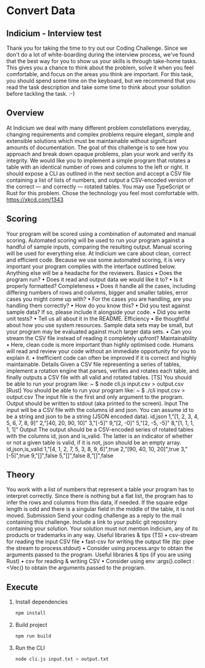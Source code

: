 # Convert Data

## Indicium - Interview test
Thank you for taking the time to try out our Coding Challenge.
Since we don't do a lot of white-boarding during the interview process, we've
found that the best way for you to show us your skills is through take-home
tasks. This gives you a chance to think about the problem, solve it when you
feel comfortable, and focus on the areas you think are important.
For this task, you should spend some time on the keyboard, but we
recommend that you read the task description and take some time to think
about your solution before tackling the task. :-)
## Overview
At Indicium we deal with many different problem constellations everyday,
changing requirements and complex problems require elegant, simple and
extensible solutions which must be maintainable without significant amounts
of documentation.
The goal of this challenge is to see how you approach and break down opaque
problems, plan your work and verify its integrity.
We would like you to implement a simple program that rotates a table with an
identical number of rows and columns to the left or right.
It should expose a CLI as outlined in the next section and accept a CSV file
containing a list of lists of numbers, and output a CSV-encoded version of the
correct — and correctly — rotated tables.
You may use TypeScript or Rust for this problem.
Chose the technology you feel most comfortable with.
https://xkcd.com/1343
## Scoring
Your program will be scored using a combination of automated and manual
scoring. Automated scoring will be used to run your program against a
handful of sample inputs, comparing the resulting output. Manual scoring will
be used for everything else. At Indicium we care about clean, correct and
efficient code.
Because we use some automated scoring, it is very important your program
complies with the interface outlined below. Anything else will be a headache
for the reviewers.
Basics • Does the program run?
• Does it read and output data we would
like it to?
• Is it properly formatted?
Completeness • Does it handle all the cases, including
differing numbers of rows and columns,
bigger and smaller tables, error cases
you might come up with?
• For the cases you are handling, are you
handling them correctly?
• How do you know this?
• Did you test against sample data? If so,
please include it alongside your code.
• Did you write unit tests?
• Tell us all about it in the README.
Efficiency • Be thoughtful about how you use system
resources. Sample data sets may be
small, but your program may be
evaluated against much larger data sets.
• Can you stream the CSV file instead of
reading it completely upfront?
Maintainability • Here, clean code is more important than
highly optimised code. Humans will read
and review your code without an
immediate opportunity for you to explain
it.
• Inefficient code can often be improved if
it is correct and highly maintainable.
Details
Given a CSV file representing a series of tables, implement a rotation engine
that parses, verifies and rotates each table, and finally outputs a CSV file with
all valid and rotated tables.
[TS] You should be able to run your program like:
~ $ node cli.js input.csv > output.csv
[Rust] You should be able to run your program like:
~ $ ./cli input.csv > output.csv
The input file is the first and only argument to the program. Output should be
written to stdout (aka printed to the screen).
Input
The input will be a CSV file with the columns id and json. You can assume id
to be a string and json to be a string (JSON encoded data).
id,json
1,"[1, 2, 3, 4, 5, 6, 7, 8, 9]"
2,"[40, 20, 90, 10]"
3,"[-5]"
9,"[2, -0]"
5,"[2, -5, -5]"
8,"[1, 1, 1, 1, 1]”
Output
The output should be a CSV-encoded series of rotated tables with the
columns id, json and is_valid. The latter is an indicator of whether or not
a given table is valid, if it is not, json should be an empty array.
id,json,is_valid
1,"[4, 1, 2, 7, 5, 3, 8, 9, 6]",true
2,"[90, 40, 10, 20]",true
3,"[-5]",true
9,"[]",false
5,"[]",false
8,”[]",false
## Theory
You work with a list of numbers that represent a table your program has to
interpret correctly. Since there is nothing but a flat list, the program has to
infer the rows and columns from this data, if needed.
If the square edge length is odd and there is a singular field in the middle of
the table, it is not moved.
Submission
Send your coding challenge as a reply to the mail containing this challenge.
Include a link to your public git repository containing your solution.
Your solution must not mention Indicium, any of its products or
trademarks in any way.
Useful libraries & tips (TS)
• csv-stream for reading the input CSV file
• fast-csv for writing the output file (tip: pipe the stream to process.stdout)
• Consider using process.argv to obtain the arguments passed to the
program.
Useful libraries & tips (if you are using Rust)
• csv for reading & writing CSV
• Consider using env :args().collect :<Vec<String >() to obtain
the arguments passed to the program.

## Execute

1. Install dependencies

    ```sh
    npm install
    ```

2. Build project

    ```sh
    npm run build
    ```

3. Run the CLI

    ```sh
    node cli.js input.txt > output.txt
    ```
